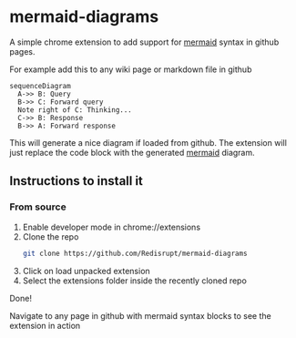 # mermaid-diagrams
A simple chrome extension to add support for [mermaid](http://knsv.github.io/mermaid/index.html) syntax in github pages.

For example add this to any wiki page or markdown file in github

```mermaid
sequenceDiagram
  A->> B: Query
  B->> C: Forward query
  Note right of C: Thinking...
  C->> B: Response
  B->> A: Forward response
```

This will generate a nice diagram if loaded from github. The extension will just replace the code block with the generated [mermaid](http://knsv.github.io/mermaid/index.html) diagram.

## Instructions to install it

### From source

1. Enable developer mode in chrome://extensions
2. Clone the repo
   ```bash
   git clone https://github.com/Redisrupt/mermaid-diagrams
   ```
3. Click on load unpacked extension
4. Select the extensions folder inside the recently cloned repo

Done!

Navigate to any page in github with mermaid syntax blocks to see the extension in action

